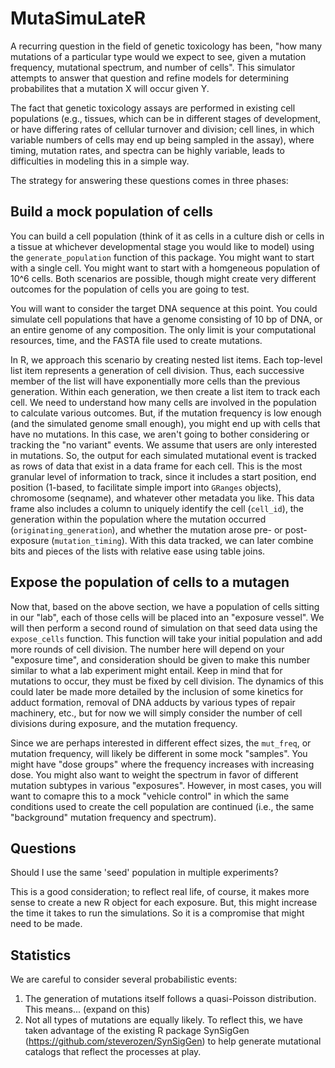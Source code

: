 # MutaSimuLateR

A recurring question in the field of genetic toxicology has been, "how many mutations of a particular type would we expect to see, given a mutation frequency, mutational spectrum, and number of cells". This simulator attempts to answer that question and refine models for determining probabilites that a mutation X will occur given Y.

The fact that genetic toxicology assays are performed in existing cell populations (e.g., tissues, which can be in different stages of development, or have differing rates of cellular turnover and division; cell lines, in which variable numbers of cells may end up being sampled in the assay), where timing, mutation rates, and spectra can be highly variable, leads to difficulties in modeling this in a simple way.

The strategy for answering these questions comes in three phases:

## Build a mock population of cells

You can build a cell population (think of it as cells in a culture dish or cells in a tissue at whichever developmental stage you would like to model) using the `generate_population` function of this package. You might want to start with a single cell. You might want to start with a homgeneous population of 10^6 cells. Both scenarios are possible, though might create very different outcomes for the population of cells you are going to test.

You will want to consider the target DNA sequence at this point. You could simulate cell populations that have a genome consisting of 10 bp of DNA, or an entire genome of any composition. The only limit is your computational resources, time, and the FASTA file used to create mutations.

In R, we approach this scenario by creating nested list items. Each top-level list item represents a generation of cell division. Thus, each successive member of the list will have exponentially more cells than the previous generation. Within each generation, we then create a list item to track each cell. We need to understand how many cells are involved in the population to calculate various outcomes. But, if the mutation frequency is low enough (and the simulated genome small enough), you might end up with cells that have no mutations. In this case, we aren't going to bother considering or tracking the "no variant" events. We assume that users are only interested in mutations. So, the output for each simulated mutational event is tracked as rows of data that exist in a data frame for each cell. This is the most granular level of information to track, since it includes a start position, end position (1-based, to facilitate simple import into `GRanges` objects), chromosome (seqname), and whatever other metadata you like. This data frame also includes a column to uniquely identify the cell (`cell_id`), the generation within the population where the mutation occurred (`originating_generation`), and whether the mutation arose pre- or post-exposure (`mutation_timing`). With this data tracked, we can later combine bits and pieces of the lists with relative ease using table joins.


## Expose the population of cells to a mutagen

Now that, based on the above section, we have a population of cells sitting in our "lab", each of those cells will be placed into an "exposure vessel". We will then perform a second round of simulation on that seed data using the `expose_cells` function. This function will take your initial population and add more rounds of cell division. The number here will depend on your "exposure time", and consideration should be given to make this number similar to what a lab experiment might entail.  Keep in mind that for mutations to occur, they must be fixed by cell division. The dynamics of this could later be made more detailed by the inclusion of some kinetics for adduct formation, removal of DNA adducts by various types of repair machinery, etc., but for now we will simply consider the number of cell divisions during exposure, and the mutation frequency.

Since we are perhaps interested in different effect sizes, the `mut_freq`, or mutation frequency, will likely be different in some mock "samples". You might have "dose groups" where the frequency increases with increasing dose. You might also want to weight the spectrum in favor of different mutation subtypes in various "exposures". However, in most cases, you will want to comapre this to a mock "vehicle control" in which the same conditions used to create the cell population are continued (i.e., the same "background" mutation frequency and spectrum).


## Questions

Should I use the same 'seed' population in multiple experiments?

This is a good consideration; to reflect real life, of course, it makes more sense to create a new R object for each exposure. But, this might increase the time it takes to run the simulations. So it is a compromise that might need to be made.

## Statistics

We are careful to consider several probabilistic events:

1) The generation of mutations itself follows a quasi-Poisson distribution. This means... (expand on this)
2) Not all types of mutations are equally likely. To reflect this, we have taken advantage of the existing R package SynSigGen (https://github.com/steverozen/SynSigGen) to help generate mutational catalogs that reflect the processes at play.
